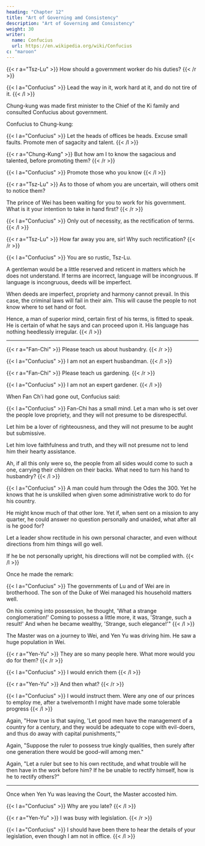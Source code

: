 ```yaml
---
heading: "Chapter 12"
title: "Art of Governing amd Consistency"
description: "Art of Governing amd Consistency"
weight: 30
writer:
  name: Confucius
  url: https://en.wikipedia.org/wiki/Confucius
c: "maroon"
---
```



{{< r a="Tsz-Lu" >}} 
How should a government worker do his duties?
{{< /r >}}


{{< l a="Confucius" >}}
Lead the way in it, work hard at it, and do not tire of it.
{{< /l >}}


Chung-kung was made first minister to the Chief of the Ki family and consulted Confucius about government.

Confucius to Chung-kung:

{{< l a="Confucius" >}}
Let the heads of offices be heads. Excuse small faults. Promote men of sagacity and talent.
{{< /l >}}


{{< r a="Chung-Kung" >}} 
But how am I to know the sagacious and talented, before promoting them?
{{< /r >}} 


{{< l a="Confucius" >}}
Promote those who you know
{{< /l >}}


{{< r a="Tsz-Lu" >}} 
As to those of whom you are uncertain, will others omit to notice them?

The prince of Wei has been waiting for you to work for his government. What is it your intention to take in hand first?
{{< /r >}}


{{< l a="Confucius" >}}
Only out of necessity, as the rectification of terms.
{{< /l >}}


{{< r a="Tsz-Lu" >}} 
How far away you are, sir! Why such rectification?
{{< /r >}} 

{{< l a="Confucius" >}}
You are so rustic, Tsz-Lu. 

A gentleman would be a little reserved and reticent in matters which he does not understand. If terms are incorrect, language will be incongruous. If language is incongruous, deeds will be imperfect. 

When deeds are imperfect, propriety and harmony cannot prevail. In this case, the criminal laws will fail in their aim. This will cause the people to not know where to set hand or foot.

Hence, a man of superior mind, certain first of his terms, is fitted to speak. He is certain of what he says and can proceed upon it. His language has nothing heedlessly irregular.
{{< /l >}}

---

{{< r a="Fan-Chi" >}} 
Please teach us about husbandry.
{{< /r >}} 

{{< l a="Confucius" >}}
I am not an expert husbandman.
{{< /l >}}

{{< r a="Fan-Chi" >}} 
Please teach us gardening. 
{{< /r >}} 

{{< l a="Confucius" >}}
I am not an expert gardener.
{{< /l >}}


When Fan Ch'i had gone out, Confucius said:

{{< l a="Confucius" >}}
Fan-Chi has a small mind. Let a man who is set over the people love propriety, and they will not presume to be disrespectful.

Let him be a lover of righteousness, and they will not presume to be aught but submissive.

Let him love faithfulness and truth, and they will not presume not to lend him their hearty assistance.

Ah, if all this only were so, the people from all sides would come to such a one, carrying their children on their backs. What need to turn his hand to husbandry? 
{{< /l >}}


{{< l a="Confucius" >}}
A man could hum through the Odes the 300. Yet he knows that he is unskilled when given some administrative work to do for his country.

He might know much of that other lore. Yet if, when sent on a mission to any quarter, he could answer no question personally and unaided, what after all is he good for?

Let a leader show rectitude in his own personal character, and even without directions from him things will go well. 

If he be not personally upright, his directions will not be complied with.
{{< /l >}}


Once he made the remark:

{{< l a="Confucius" >}}
The governments of Lu and of Wei are in brotherhood. The son of the Duke of Wei managed his household matters well.

On his coming into possession, he thought, 'What a strange conglomeration!' Coming to possess a little more, it was, 'Strange, such a result!' And when he became wealthy, 'Strange, such elegance!'" 
{{< /l >}}

The Master was on a journey to Wei, and Yen Yu was driving him. He saw a huge population in Wei. 

{{< r a="Yen-Yu" >}}
They are so many people here. What more would you do for them?
{{< /r >}} 

{{< l a="Confucius" >}}
I would enrich them
{{< /l >}}

{{< r a="Yen-Yu" >}} 
And then what?
{{< /r >}} 

{{< l a="Confucius" >}}
I would instruct them. Were any one of our princes to employ me, after a twelvemonth I might have made some tolerable progress
{{< /l >}}

 Again, "How true is that saying, 'Let good men have the management of a country for a century, and they would be adequate to cope with evil-doers, and thus do away with capital punishments,'" 

 Again, "Suppose the ruler to possess true kingly qualities, then surely after one generation there would be good-will among men." 

 Again, "Let a ruler but see to his own rectitude, and what trouble will he then have in the work before him? If he be unable to rectify himself, how is he to rectify others?" 

----

Once when Yen Yu was leaving the Court, the Master accosted him. 

{{< l a="Confucius" >}}
Why are you late?
{{< /l >}}

{{< r a="Yen-Yu" >}} 
I was busy with legislation.
{{< /r >}} 

{{< l a="Confucius" >}}
I should have been there to hear the details of your legislation, even though I am not in office.
{{< /l >}}




